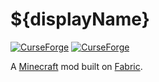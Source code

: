 # ${displayName}

[![CurseForge](http://cf.way2muchnoise.eu/full_${name}_downloads.svg)](http://www.curseforge.com/minecraft/mc-mods/${name})
[![CurseForge](http://cf.way2muchnoise.eu/versions/${name}.svg)](http://www.curseforge.com/minecraft/mc-mods/${name})

A [Minecraft](minecraft.net) mod built on [Fabric](fabricmc.net).